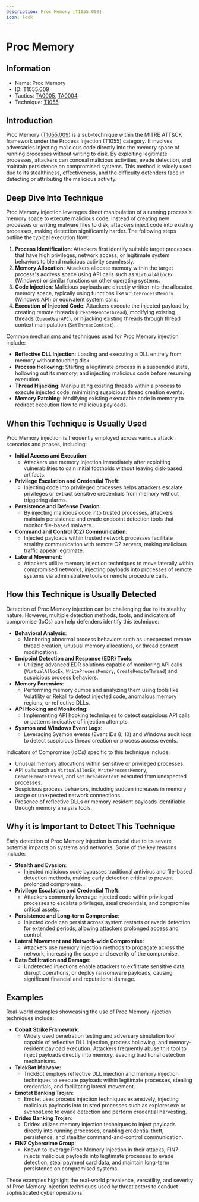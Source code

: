 ```yaml
---
description: Proc Memory [T1055.009]
icon: lock
---
```


# Proc Memory

## Information

* Name: Proc Memory
* ID: T1055.009
* Tactics: [TA0005](../../ta0005/), [TA0004](../)
* Technique: [T1055](./)

## Introduction

Proc Memory ([T1055.009](https://attack.mitre.org/techniques/T1055/009/)) is a sub-technique within the MITRE ATT\&CK framework under the Process Injection (T1055) category. It involves adversaries injecting malicious code directly into the memory space of running processes without writing to disk. By exploiting legitimate processes, attackers can conceal malicious activities, evade detection, and maintain persistence on compromised systems. This method is widely used due to its stealthiness, effectiveness, and the difficulty defenders face in detecting or attributing the malicious activity.

## Deep Dive Into Technique

Proc Memory injection leverages direct manipulation of a running process's memory space to execute malicious code. Instead of creating new processes or writing malware files to disk, attackers inject code into existing processes, making detection significantly harder. The following steps outline the typical execution flow:

1. **Process Identification**: Attackers first identify suitable target processes that have high privileges, network access, or legitimate system behaviors to blend malicious activity seamlessly.
2. **Memory Allocation**: Attackers allocate memory within the target process's address space using API calls such as `VirtualAllocEx` (Windows) or similar functions on other operating systems.
3. **Code Injection**: Malicious payloads are directly written into the allocated memory space, typically using functions like `WriteProcessMemory` (Windows API) or equivalent system calls.
4. **Execution of Injected Code**: Attackers execute the injected payload by creating remote threads (`CreateRemoteThread`), modifying existing threads (`QueueUserAPC`), or hijacking existing threads through thread context manipulation (`SetThreadContext`).

Common mechanisms and techniques used for Proc Memory injection include:

* **Reflective DLL Injection**: Loading and executing a DLL entirely from memory without touching disk.
* **Process Hollowing**: Starting a legitimate process in a suspended state, hollowing out its memory, and injecting malicious code before resuming execution.
* **Thread Hijacking**: Manipulating existing threads within a process to execute injected code, minimizing suspicious thread creation events.
* **Memory Patching**: Modifying existing executable code in memory to redirect execution flow to malicious payloads.

## When this Technique is Usually Used

Proc Memory injection is frequently employed across various attack scenarios and phases, including:

* **Initial Access and Execution**:
  * Attackers use memory injection immediately after exploiting vulnerabilities to gain initial footholds without leaving disk-based artifacts.
* **Privilege Escalation and Credential Theft**:
  * Injecting code into privileged processes helps attackers escalate privileges or extract sensitive credentials from memory without triggering alarms.
* **Persistence and Defense Evasion**:
  * By injecting malicious code into trusted processes, attackers maintain persistence and evade endpoint detection tools that monitor file-based malware.
* **Command and Control (C2) Communication**:
  * Injected payloads within trusted network processes facilitate stealthy communication with remote C2 servers, making malicious traffic appear legitimate.
* **Lateral Movement**:
  * Attackers utilize memory injection techniques to move laterally within compromised networks, injecting payloads into processes of remote systems via administrative tools or remote procedure calls.

## How this Technique is Usually Detected

Detection of Proc Memory injection can be challenging due to its stealthy nature. However, multiple detection methods, tools, and indicators of compromise (IoCs) can help defenders identify this technique:

* **Behavioral Analysis**:
  * Monitoring abnormal process behaviors such as unexpected remote thread creation, unusual memory allocations, or thread context modifications.
* **Endpoint Detection and Response (EDR) Tools**:
  * Utilizing advanced EDR solutions capable of monitoring API calls (`VirtualAllocEx`, `WriteProcessMemory`, `CreateRemoteThread`) and suspicious process behaviors.
* **Memory Forensics**:
  * Performing memory dumps and analyzing them using tools like Volatility or Rekall to detect injected code, anomalous memory regions, or reflective DLLs.
* **API Hooking and Monitoring**:
  * Implementing API hooking techniques to detect suspicious API calls or patterns indicative of injection attempts.
* **Sysmon and Windows Event Logs**:
  * Leveraging Sysmon events (Event IDs 8, 10) and Windows audit logs to detect suspicious thread creation or process access events.

Indicators of Compromise (IoCs) specific to this technique include:

* Unusual memory allocations within sensitive or privileged processes.
* API calls such as `VirtualAllocEx`, `WriteProcessMemory`, `CreateRemoteThread`, and `SetThreadContext` executed from unexpected processes.
* Suspicious process behaviors, including sudden increases in memory usage or unexpected network connections.
* Presence of reflective DLLs or memory-resident payloads identifiable through memory analysis tools.

## Why it is Important to Detect This Technique

Early detection of Proc Memory injection is crucial due to its severe potential impacts on systems and networks. Some of the key reasons include:

* **Stealth and Evasion**:
  * Injected malicious code bypasses traditional antivirus and file-based detection methods, making early detection critical to prevent prolonged compromise.
* **Privilege Escalation and Credential Theft**:
  * Attackers commonly leverage injected code within privileged processes to escalate privileges, steal credentials, and compromise critical assets.
* **Persistence and Long-term Compromise**:
  * Injected code can persist across system restarts or evade detection for extended periods, allowing attackers prolonged access and control.
* **Lateral Movement and Network-wide Compromise**:
  * Attackers use memory injection methods to propagate across the network, increasing the scope and severity of the compromise.
* **Data Exfiltration and Damage**:
  * Undetected injections enable attackers to exfiltrate sensitive data, disrupt operations, or deploy ransomware payloads, causing significant financial and reputational damage.

## Examples

Real-world examples showcasing the use of Proc Memory injection techniques include:

* **Cobalt Strike Framework**:
  * Widely used penetration testing and adversary simulation tool capable of reflective DLL injection, process hollowing, and memory-resident payload execution. Attackers frequently abuse this tool to inject payloads directly into memory, evading traditional detection mechanisms.
* **TrickBot Malware**:
  * TrickBot employs reflective DLL injection and memory injection techniques to execute payloads within legitimate processes, stealing credentials, and facilitating lateral movement.
* **Emotet Banking Trojan**:
  * Emotet uses process injection techniques extensively, injecting malicious payloads into trusted processes such as explorer.exe or svchost.exe to evade detection and perform credential harvesting.
* **Dridex Banking Trojan**:
  * Dridex utilizes memory injection techniques to inject payloads directly into running processes, enabling credential theft, persistence, and stealthy command-and-control communication.
* **FIN7 Cybercrime Group**:
  * Known to leverage Proc Memory injection in their attacks, FIN7 injects malicious payloads into legitimate processes to evade detection, steal payment card data, and maintain long-term persistence on compromised systems.

These examples highlight the real-world prevalence, versatility, and severity of Proc Memory injection techniques used by threat actors to conduct sophisticated cyber operations.

